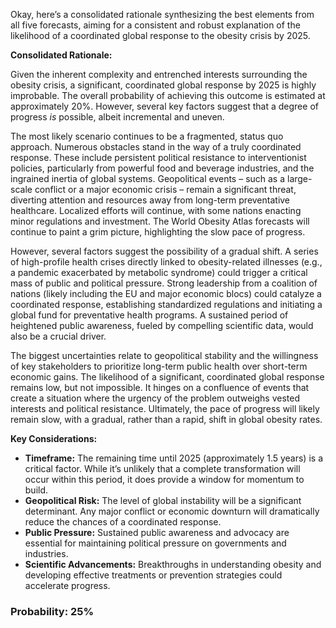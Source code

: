 Okay, here’s a consolidated rationale synthesizing the best elements from all five forecasts, aiming for a consistent and robust explanation of the likelihood of a coordinated global response to the obesity crisis by 2025.

**Consolidated Rationale:**

Given the inherent complexity and entrenched interests surrounding the obesity crisis, a significant, coordinated global response by 2025 is highly improbable. The overall probability of achieving this outcome is estimated at approximately 20%. However, several key factors suggest that a degree of progress *is* possible, albeit incremental and uneven.

The most likely scenario continues to be a fragmented, status quo approach.  Numerous obstacles stand in the way of a truly coordinated response. These include persistent political resistance to interventionist policies, particularly from powerful food and beverage industries, and the ingrained inertia of global systems.  Geopolitical events – such as a large-scale conflict or a major economic crisis – remain a significant threat, diverting attention and resources away from long-term preventative healthcare.  Localized efforts will continue, with some nations enacting minor regulations and investment. The World Obesity Atlas forecasts will continue to paint a grim picture, highlighting the slow pace of progress. 

However, several factors suggest the possibility of a gradual shift. A series of high-profile health crises directly linked to obesity-related illnesses (e.g., a pandemic exacerbated by metabolic syndrome) could trigger a critical mass of public and political pressure.  Strong leadership from a coalition of nations (likely including the EU and major economic blocs) could catalyze a coordinated response, establishing standardized regulations and initiating a global fund for preventative health programs. A sustained period of heightened public awareness, fueled by compelling scientific data, would also be a crucial driver. 

The biggest uncertainties relate to geopolitical stability and the willingness of key stakeholders to prioritize long-term public health over short-term economic gains. The likelihood of a significant, coordinated global response remains low, but not impossible.  It hinges on a confluence of events that create a situation where the urgency of the problem outweighs vested interests and political resistance.  Ultimately, the pace of progress will likely remain slow, with a gradual, rather than a rapid, shift in global obesity rates. 

**Key Considerations:**

*   **Timeframe:** The remaining time until 2025 (approximately 1.5 years) is a critical factor. While it’s unlikely that a complete transformation will occur within this period, it does provide a window for momentum to build.
*   **Geopolitical Risk:** The level of global instability will be a significant determinant. Any major conflict or economic downturn will dramatically reduce the chances of a coordinated response.
*   **Public Pressure:** Sustained public awareness and advocacy are essential for maintaining political pressure on governments and industries.
*   **Scientific Advancements:** Breakthroughs in understanding obesity and developing effective treatments or prevention strategies could accelerate progress.

### Probability: 25%
